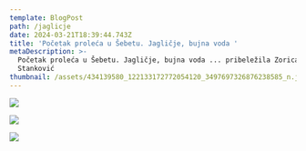 ```yaml
---
template: BlogPost
path: /jaglicje
date: 2024-03-21T18:39:44.743Z
title: 'Početak proleća u Šebetu. Jagličje, bujna voda '
metaDescription: >-
  Početak proleća u Šebetu. Jagličje, bujna voda ... pribeležila Zorica
  Stanković
thumbnail: /assets/434139580_122133172772054120_3497697326876238585_n.jpg
---
```

![](/assets/434119321_122133172916054120_6218706044887351963_n.jpg)

![](/assets/433725931_122133172790054120_8494266033700277322_n.jpg)

![](/assets/433672469_122133172868054120_6700464829972285770_n.jpg)
